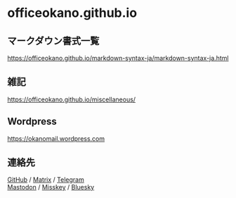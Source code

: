 # officeokano.github.io

## マークダウン書式一覧
<https://officeokano.github.io/markdown-syntax-ja/markdown-syntax-ja.html>

## 雑記
<https://officeokano.github.io/miscellaneous/>

## Wordpress
<https://okanomail.wordpress.com>

## 連絡先
[GitHub](https://github.com/officeokano) / 
[Matrix](https://matrix.to/#/@okano:mozilla.org) /
[Telegram](https://t.me/xitoc1)  
<a rel="me" href="https://mastodon.social/@xfer">Mastodon</a> / <a rel="me" href="https://twely.etn.icu/@exponent6452">Misskey</a> /  [Bluesky](https://bsky.app/profile/amuser8251.bsky.social)  
